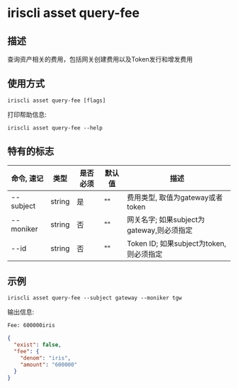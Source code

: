 # iriscli asset query-fee

## 描述

查询资产相关的费用，包括网关创建费用以及Token发行和增发费用

## 使用方式

```
iriscli asset query-fee [flags]
```

打印帮助信息:
```
iriscli asset query-fee --help
```

## 特有的标志

| 命令, 速记     | 类型   | 是否必须 | 默认值  | 描述                                          |
| --------------------| -----  | -------- | -------- | ------------------------------------------------------------------- |
| --subject           | string | 是     | ""      | 费用类型, 取值为gateway或者token         |
| --moniker           | string | 否    | ""       | 网关名字; 如果subject为gateway,则必须指定 |
| --id                | string | 否    | ""       | Token ID; 如果subject为token,则必须指定  |


## 示例

```
iriscli asset query-fee --subject gateway --moniker tgw
```

输出信息:
```txt
Fee: 600000iris
```

```json
{
  "exist": false,
  "fee": {
    "denom": "iris",
    "amount": "600000"
  }
}
```